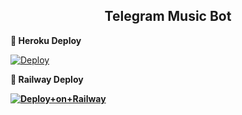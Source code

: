 <h2 align="center"> Telegram Music Bot 
</h2>





<b> 🚀 Heroku Deploy </b>

[![Deploy](https://www.herokucdn.com/deploy/button.svg)](https://github.com/amin3169/MusicTagBot)



<b> 🚄 Railway Deploy  <b>

[![Deploy+on+Railway](https://railway.app/button.svg)](https://railway.app/new/template?template=https://github.com/RaviBey/MusicTagBot&envs=SESSION,BOT_TOKEN,PING_IMG,SUPPORT_CHAT,SUPPORT_CHANNEL,OWNER_ID,API_ID,API_HASH,SUDO_USERS)



